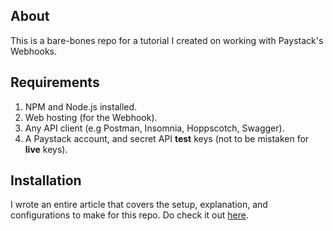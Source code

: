 ## About
This is a bare-bones repo for a tutorial I created on working with Paystack's Webhooks.

## Requirements
1. NPM and Node.js installed.
2. Web hosting (for the Webhook).
3. Any API client (e.g Postman, Insomnia, Hoppscotch, Swagger).
4. A Paystack account, and secret API **test** keys (not to be mistaken for **live** keys).

## Installation
I wrote an entire article that covers the setup, explanation, and configurations to make for this repo.
Do check it out [here](https://dev.to/chiemezuo/how-to-use-paystacks-webhooks-in-nodejs-2og3).